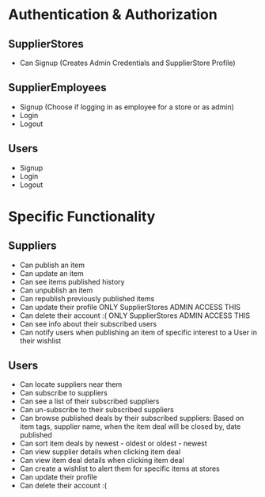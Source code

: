 # Authentication & Authorization

## SupplierStores
- Can Signup (Creates Admin Credentials and SupplierStore Profile)

## SupplierEmployees
- Signup (Choose if logging in as employee for a store or as admin)
- Login
- Logout

## Users
- Signup
- Login
- Logout

# Specific Functionality

## Suppliers
- Can publish an item
- Can update an item
- Can see items published history
- Can unpublish an item
- Can republish previously published items
- Can update their profile ONLY SupplierStores ADMIN ACCESS THIS
- Can delete their account :( ONLY SupplierStores ADMIN ACCESS THIS
- Can see info about their subscribed users
- Can notify users when publishing an item of specific interest to a User in their wishlist

## Users
- Can locate suppliers near them
- Can subscribe to suppliers
- Can see a list of their subscribed suppliers
- Can un-subscribe to their subscribed suppliers
- Can browse published deals by their subscribed suppliers: Based on item tags, supplier name, when the item deal will be closed by, date published
- Can sort item deals by newest - oldest or oldest - newest
- Can view supplier details when clicking item deal
- Can view item deal details when clicking item deal
- Can create a wishlist to alert them for specific items at stores
- Can update their profile
- Can delete their account :(

